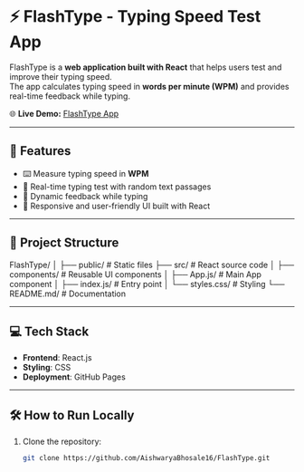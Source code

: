 # ⚡ FlashType - Typing Speed Test App

FlashType is a **web application built with React** that helps users test and improve their typing speed.  
The app calculates typing speed in **words per minute (WPM)** and provides real-time feedback while typing.

🌐 **Live Demo:** [FlashType App](https://aishwaryabhosale16.github.io/FlashType/)

---

## 🚀 Features
- ⌨️ Measure typing speed in **WPM**  
- 📝 Real-time typing test with random text passages  
- 🔄 Dynamic feedback while typing  
- 🎨 Responsive and user-friendly UI built with React  

---

## 📂 Project Structure

FlashType/
│
├── public/               # Static files
├── src/                  # React source code
│   ├── components/       # Reusable UI components
│   ├── App.js/           # Main App component
│   ├── index.js/         # Entry point
│   └── styles.css/        # Styling
└── README.md/             # Documentation




---

## 💻 Tech Stack
- **Frontend**: React.js  
- **Styling**: CSS  
- **Deployment**: GitHub Pages  

---

## 🛠 How to Run Locally
1. Clone the repository:
   ```bash
   git clone https://github.com/AishwaryaBhosale16/FlashType.git
